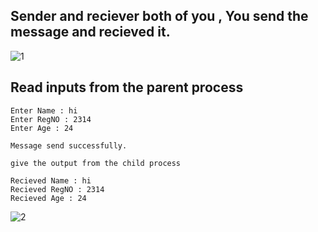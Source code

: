 ## Sender and reciever both of you , You send the message and recieved it.

![1](https://github.com/user-attachments/assets/36d7b32e-a990-4e3e-9814-60217833237b)


## Read inputs from the parent process

```
Enter Name : hi
Enter RegNO : 2314
Enter Age : 24

Message send successfully.

give the output from the child process

Recieved Name : hi
Recieved RegNO : 2314
Recieved Age : 24

```

![2](https://github.com/user-attachments/assets/120ff301-b446-4c8c-ae63-236e42fef64f)

